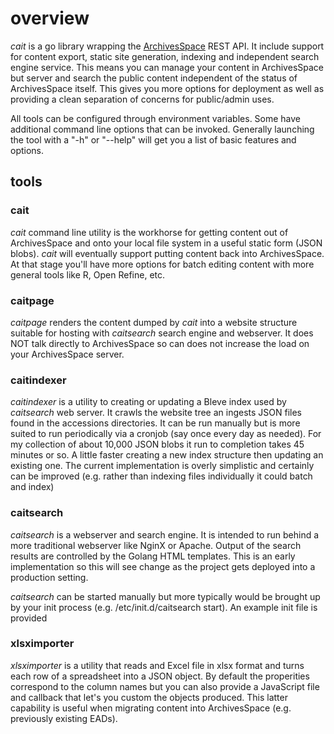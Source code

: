 
# overview

_cait_ is a go library wrapping the [ArchivesSpace](http://archivesspace.org) REST API.
It include support for content export, static site generation, indexing and independent
search engine service.  This means you can manage your content in ArchivesSpace but
server and search the public content independent of the status of ArchivesSpace itself.
This gives you more options for deployment as well as providing a clean separation of
concerns for public/admin uses.

All tools can be configured through environment variables. Some have additional
command line options that can be invoked.  Generally launching the tool with a
"-h" or "--help" will get you a list of basic features and options.

## tools

### cait

_cait_ command line utility is the workhorse for getting content out of ArchivesSpace
and onto your local file system in a useful static form (JSON blobs).  _cait_ will
eventually support putting content back into ArchivesSpace. At that stage you'll have
more options for batch editing content with more general tools like R, Open Refine, etc.

### caitpage

_caitpage_ renders the content dumped by _cait_ into a website structure suitable
for hosting with _caitsearch_ search engine and webserver.  It does NOT talk
directly to ArchivesSpace so can does not increase the load on your ArchivesSpace server.

### caitindexer

_caitindexer_ is a utility to creating or updating a Bleve index used by _caitsearch_
web server.  It crawls the website tree an ingests JSON files found in the
accessions directories. It can be run manually but is more suited to run periodically
via a cronjob (say once every day as needed).   For my collection of about 10,000
JSON blobs it run to completion takes 45 minutes or so. A little faster creating a new
index structure then updating an existing one.  The current implementation is overly
simplistic and certainly can be improved (e.g. rather than indexing files
individually it could batch and index)

### caitsearch

_caitsearch_ is a webserver and search engine. It is intended to run behind a more
traditional webserver like NginX or Apache.  Output of the search results are controlled
by the Golang HTML templates.  This is an early implementation so this will see change
as the project gets deployed into a production setting.

_caitsearch_ can be started manually but more typically would be brought up by
your init process (e.g. /etc/init.d/caitsearch start). An example init file
is provided

### xlsximporter

_xlsximporter_ is a utility that reads and Excel file in xlsx format and turns each row of a spreadsheet into a JSON object. By default the properities correspond to the column names but you can also provide a JavaScript file and callback that let's you custom the objects produced. This latter capability is useful when migrating content into ArchivesSpace (e.g. previously existing EADs).
